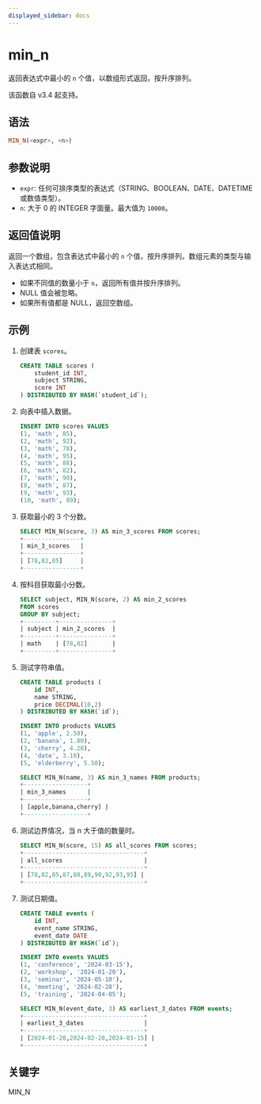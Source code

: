 ```yaml
---
displayed_sidebar: docs
---
```


# min_n

返回表达式中最小的 `n` 个值，以数组形式返回，按升序排列。

该函数自 v3.4 起支持。

## 语法

```Haskell
MIN_N(<expr>, <n>)
```

## 参数说明

- `expr`: 任何可排序类型的表达式（STRING、BOOLEAN、DATE、DATETIME 或数值类型）。
- `n`: 大于 0 的 INTEGER 字面量。最大值为 `10000`。

## 返回值说明

返回一个数组，包含表达式中最小的 `n` 个值，按升序排列。数组元素的类型与输入表达式相同。

- 如果不同值的数量小于 `n`，返回所有值并按升序排列。
- NULL 值会被忽略。
- 如果所有值都是 NULL，返回空数组。

## 示例

1. 创建表 `scores`。

    ```SQL
    CREATE TABLE scores (
        student_id INT,
        subject STRING,
        score INT
    ) DISTRIBUTED BY HASH(`student_id`);
    ```

2. 向表中插入数据。

    ```SQL
    INSERT INTO scores VALUES
    (1, 'math', 85),
    (2, 'math', 92),
    (3, 'math', 78),
    (4, 'math', 95),
    (5, 'math', 88),
    (6, 'math', 82),
    (7, 'math', 90),
    (8, 'math', 87),
    (9, 'math', 93),
    (10, 'math', 89);
    ```

3. 获取最小的 3 个分数。

    ```SQL
    SELECT MIN_N(score, 3) AS min_3_scores FROM scores;
    +----------------+
    | min_3_scores   |
    +----------------+
    | [78,82,85]     |
    +----------------+
    ```

4. 按科目获取最小分数。

    ```SQL
    SELECT subject, MIN_N(score, 2) AS min_2_scores 
    FROM scores 
    GROUP BY subject;
    +---------+---------------+
    | subject | min_2_scores  |
    +---------+---------------+
    | math    | [78,82]       |
    +---------+---------------+
    ```

5. 测试字符串值。

    ```SQL
    CREATE TABLE products (
        id INT,
        name STRING,
        price DECIMAL(10,2)
    ) DISTRIBUTED BY HASH(`id`);

    INSERT INTO products VALUES
    (1, 'apple', 2.50),
    (2, 'banana', 1.80),
    (3, 'cherry', 4.20),
    (4, 'date', 3.10),
    (5, 'elderberry', 5.50);

    SELECT MIN_N(name, 3) AS min_3_names FROM products;
    +------------------+
    | min_3_names      |
    +------------------+
    | [apple,banana,cherry] |
    +------------------+
    ```

6. 测试边界情况，当 n 大于值的数量时。

    ```SQL
    SELECT MIN_N(score, 15) AS all_scores FROM scores;
    +----------------------------------+
    | all_scores                       |
    +----------------------------------+
    | [78,82,85,87,88,89,90,92,93,95] |
    +----------------------------------+
    ```

7. 测试日期值。

    ```SQL
    CREATE TABLE events (
        id INT,
        event_name STRING,
        event_date DATE
    ) DISTRIBUTED BY HASH(`id`);

    INSERT INTO events VALUES
    (1, 'conference', '2024-03-15'),
    (2, 'workshop', '2024-01-20'),
    (3, 'seminar', '2024-05-10'),
    (4, 'meeting', '2024-02-28'),
    (5, 'training', '2024-04-05');

    SELECT MIN_N(event_date, 3) AS earliest_3_dates FROM events;
    +----------------------------------+
    | earliest_3_dates                 |
    +----------------------------------+
    | [2024-01-20,2024-02-28,2024-03-15] |
    +----------------------------------+
    ```

## 关键字

MIN_N
